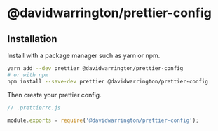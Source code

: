 # @davidwarrington/prettier-config

## Installation
Install with a package manager such as yarn or npm.
```bash
yarn add --dev prettier @davidwarrington/prettier-config
# or with npm
npm install --save-dev prettier @davidwarrington/prettier-config
```

Then create your prettier config.
```js
// .prettierrc.js

module.exports = require('@davidwarrington/prettier-config');
```
